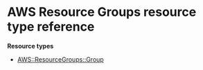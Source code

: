 # AWS Resource Groups resource type reference<a name="AWS_ResourceGroups"></a>

**Resource types**
+ [AWS::ResourceGroups::Group](aws-resource-resourcegroups-group.md)